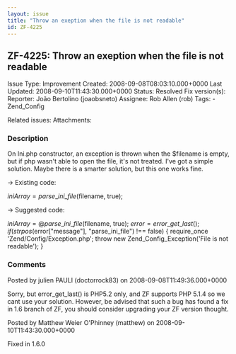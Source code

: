 ```yaml
---
layout: issue
title: "Throw an exeption when the file is not readable"
id: ZF-4225
---
```


ZF-4225: Throw an exeption when the file is not readable
--------------------------------------------------------

 Issue Type: Improvement Created: 2008-09-08T08:03:10.000+0000 Last Updated: 2008-09-10T11:43:30.000+0000 Status: Resolved Fix version(s): 
 Reporter:  João Bertolino (joaobsneto)  Assignee:  Rob Allen (rob)  Tags: - Zend\_Config
 
 Related issues: 
 Attachments: 
### Description

On Ini.php constructor, an exception is thrown when the $filename is empty, but if php wasn't able to open the file, it's not treated. I've got a simple solution. Maybe there is a smarter solution, but this one works fine.

-> Existing code:

$iniArray = parse\_ini\_file($filename, true);

-> Suggested code:

$iniArray = @parse\_ini\_file($filename, true); $error = error\_get\_last(); if (strpos($error["message"], "parse\_ini\_file") !== false) { require\_once 'Zend/Config/Exception.php'; throw new Zend\_Config\_Exception('File is not readable'); }

 

 

### Comments

Posted by julien PAULI (doctorrock83) on 2008-09-08T11:49:36.000+0000

Sorry, but error\_get\_last() is PHP5.2 only, and ZF supports PHP 5.1.4 so we cant use your solution. However, be advised that such a bug has found a fix in 1.6 branch of ZF, you should consider upgrading your ZF version thought.

 

 

Posted by Matthew Weier O'Phinney (matthew) on 2008-09-10T11:43:30.000+0000

Fixed in 1.6.0

 

 